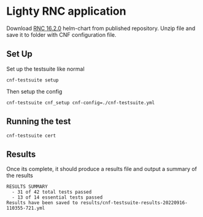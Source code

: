 # Lighty RNC application

Download [RNC 16.2.0](https://github.com/PANTHEONtech/helm-charts/blob/main/lighty-rnc-app-helm-16.2.0.tgz)
helm-chart from published repository. Unzip file and save it to folder with CNF configuration file.

## Set Up
Set up the testsuite like normal

```
cnf-testsuite setup
```

Then setup the config

```
cnf-testsuite cnf_setup cnf-config=./cnf-testsuite.yml
```

## Running the test

```
cnf-testsuite cert
```

## Results

Once its complete, it should produce a results file and output a summary of the results

```
RESULTS SUMMARY
  - 31 of 42 total tests passed
  - 13 of 14 essential tests passed
Results have been saved to results/cnf-testsuite-results-20220916-110355-721.yml
```